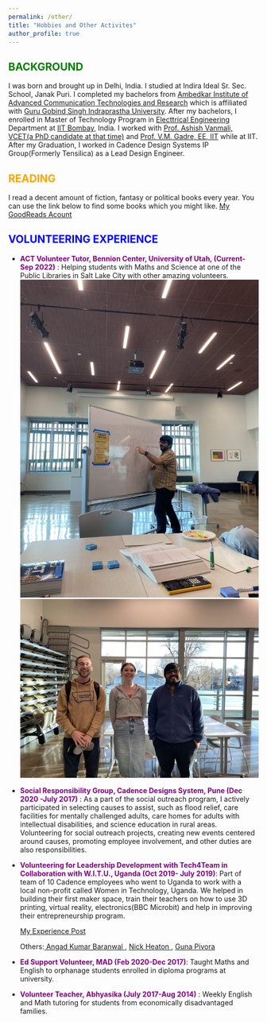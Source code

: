 ```yaml
---
permalink: /other/
title: "Hobbies and Other Activites"
author_profile: true
---
```


<span style="color:green;">BACKGROUND</span>
------
I was born and brought up in Delhi, India. I studied at Indira Ideal Sr. Sec. School, Janak Puri. I completed my bachelors from [Ambedkar Institute of Advanced Communication Technologies and Research](https://aiactr.ac.in/) which is affiliated with [Guru Gobind Singh Indraprastha University](https://www.ipu.ac.in/). After my bachelors, I enrolled in Master of Technology Program in [Electtrical Engineering](https://www.ee.iitb.ac.in/web) Department at [IIT Bombay](https://www.iitb.ac.in/), India. I worked with [Prof. Ashish Vanmali, VCET(a PhD candidate at that time)](https://vcet.edu.in/departments/information-technology-engineering/ashish-vanmali/) and [Prof. V.M. Gadre, EE, IIT](https://www.ee.iitb.ac.in/wiki/faculty/vmgadre) while at IIT. After my Graduation, I worked in Cadence Design Systems IP Group(Formerly Tensilica) as a Lead Design Engineer.

<span style="color:orange;">READING</span>
-------
I read a decent amount of fiction, fantasy or political books every year. You can use the link below to find some books which you might like.
[My GoodReads Acount](https://www.goodreads.com/user/show/16894718-tushaar-kataria)


<span style="color:blue;">VOLUNTEERING EXPERIENCE</span>
------

- <span style="color:purple;">**ACT Volunteer Tutor, Bennion Center, University of Utah, (Current- Sep 2022)**</span> : Helping students with Maths and Science at one of the Public Libraries in Salt Lake City with other amazing volunteers.
![ACT Tutor1](IMG_1153.JPG)
![ACT Tutor2](IMG_1154.JPG)

- <span style="color:purple;">**Social Responsibility Group, Cadence Designs System, Pune (Dec 2020 -July 2017)** </span>: As a part of the social outreach program, I actively participated in selecting causes to assist, such as flood relief, care facilities for mentally challenged adults, care homes for adults with intellectual disabilities, and science education in rural areas. Volunteering for social outreach projects, creating new events centered around causes, promoting employee involvement, and other duties are also responsibilities.

- <span style="color:purple;">**Volunteering for Leadership Development with Tech4Team in Collaboration with W.I.T.U., Uganda (Oct 2019- July 2019)**</span>: Part of team of 10 Cadence employees who went to Uganda to work with a local non-profit called Women in Technology, Uganda. We helped in building their first maker space, train their teachers on how to use 3D printing, virtual reality, electronics(BBC Microbit) and help in improving their entrepreneurship program. 

   [My Experience Post ](https://www.linkedin.com/pulse/volunteering-experience-cadencecares-team4tech-witu-uganda-kataria/)

   Others:[ Angad Kumar Baranwal ](https://www.linkedin.com/feed/update/urn:li:activity:6585603044325584896/), [ Nick Heaton ](https://www.linkedin.com/pulse/mollys-tale-nick-heaton/?trackingId=mFDTPQwEYAlFF0Ya9PMEBg%3D%3D), [ Guna Pivora ](https://www.linkedin.com/pulse/she-needed-hero-so-thats-what-became-guna-pivora/?trackingId=WkwfzVTaadGXRVSkzNBnWg%3D%3D)

- <span style="color:purple;">**Ed Support Volunteer, MAD (Feb 2020-Dec 2017)**</span>: Taught Maths and English to orphanage students enrolled in diploma programs at university.

- <span style="color:purple;">**Volunteer Teacher, Abhyasika (July 2017-Aug 2014)**</span> : Weekly English and Math tutoring for students from economically disadvantaged families. 



